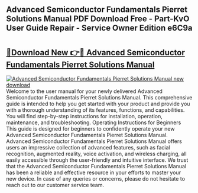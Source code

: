 ## Advanced Semiconductor Fundamentals Pierret Solutions Manual PDF Download Free - Part-KvO User Guide Repair - Service Owner Edition e6C9a

# <h2><a href="http://bc75834.oget.top/?id=Advanced+Semiconductor+Fundamentals+Pierret+Solutions+Manual">🔗Download New 👉🔴 Advanced Semiconductor Fundamentals Pierret Solutions Manual</a></h2>

[![Advanced Semiconductor Fundamentals Pierret Solutions Manual new download](https://i.imgur.com/5g1atiW.png)](http://bc75834.oget.top/?id=Advanced+Semiconductor+Fundamentals+Pierret+Solutions+Manual)
Welcome to the user manual for your newly delivered Advanced Semiconductor Fundamentals Pierret Solutions Manual. This comprehensive guide is intended to help you get started with your product and provide you with a thorough understanding of its features, functions, and capabilities. You will find step-by-step instructions for installation, operation, maintenance, and troubleshooting. Operating Instructions for Beginners This guide is designed for beginners to confidently operate your new Advanced Semiconductor Fundamentals Pierret Solutions Manual. Advanced Semiconductor Fundamentals Pierret Solutions Manual offers users an impressive collection of advanced features, such as facial recognition, augmented reality, voice activation, and wireless charging, all easily accessible through the user-friendly and intuitive interface. We trust that the Advanced Semiconductor Fundamentals Pierret Solutions Manual has been a reliable and effective resource in your efforts to master your new device. In case of any queries or concerns, please do not hesitate to reach out to our customer service team.
